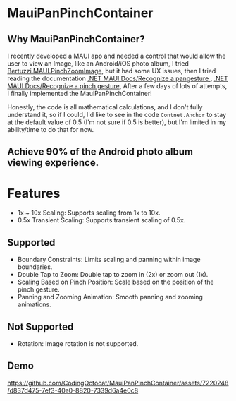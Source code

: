 # MauiPanPinchContainer

## Why MauiPanPinchContainer?
I recently developed a MAUI app and needed a control that would allow the user to view an Image, like an Android/iOS photo album, I tried [Bertuzzi.MAUI.PinchZoomImage](https://github.com/TBertuzzi/Bertuzzi.MAUI.PinchZoomImage ), but it had some UX issues, then I tried reading the documentation [.NET MAUI Docs/Recognize a pangesture ](https://learn.microsoft.com/zh-cn/dotnet/maui/fundamentals/gestures/pan), [ .NET MAUI Docs/Recognize a pinch gesture](https://learn.microsoft.com/en-us/dotnet/maui/fundamentals/gestures/pinch ), After a few days of lots of attempts, I finally implemented the MauiPanPinchContainer!

Honestly, the code is all mathematical calculations, and I don't fully understand it, so if I could, I'd like to see in the code `Contnet.Anchor` to stay at the default value of 0.5 (I'm not sure if 0.5 is better), but I'm limited in my ability/time to do that for now.

## Achieve 90% of the Android photo album viewing experience.

# Features
- 1x ~ 10x Scaling: Supports scaling from 1x to 10x.
- 0.5x Transient Scaling: Supports transient scaling of 0.5x.

## Supported
- Boundary Constraints: Limits scaling and panning within image boundaries.
- Double Tap to Zoom: Double tap to zoom in (2x) or zoom out (1x).
- Scaling Based on Pinch Position: Scale based on the position of the pinch gesture.
- Panning and Zooming Animation: Smooth panning and zooming animations.

## Not Supported
- Rotation: Image rotation is not supported.

## Demo
https://github.com/CodingOctocat/MauiPanPinchContainer/assets/7220248/d837d475-7ef3-40a0-8820-7339d6a4e0c8
